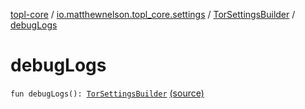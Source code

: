 [topl-core](../../index.md) / [io.matthewnelson.topl_core.settings](../index.md) / [TorSettingsBuilder](index.md) / [debugLogs](./debug-logs.md)

# debugLogs

`fun debugLogs(): `[`TorSettingsBuilder`](index.md) [(source)](https://github.com/05nelsonm/TorOnionProxyLibrary-Android/blob/master/topl-core/src/main/java/io/matthewnelson/topl_core/settings/TorSettingsBuilder.kt#L332)